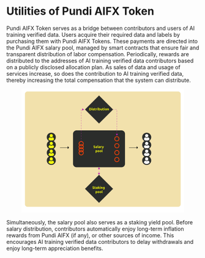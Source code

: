 # Utilities of Pundi AIFX Token

Pundi AIFX Token serves as a bridge between contributors and users of AI training verified data. Users acquire their required data and labels by purchasing them with Pundi AIFX Tokens. These payments are directed into the Pundi AIFX salary pool, managed by smart contracts that ensure fair and transparent distribution of labor compensation. Periodically, rewards are distributed to the addresses of AI training verified data contributors based on a publicly disclosed allocation plan. As sales of data and usage of services increase, so does the contribution to AI training verified data, thereby increasing the total compensation that the system can distribute.

<figure><img src="../.gitbook/assets/D1-08.png" alt=""><figcaption></figcaption></figure>

Simultaneously, the salary pool also serves as a staking yield pool. Before salary distribution, contributors automatically enjoy long-term inflation rewards from Pundi AIFX (if any), or other sources of income. This encourages AI training verified data contributors to delay withdrawals and enjoy long-term appreciation benefits.
